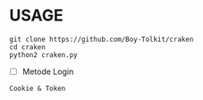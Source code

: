# USAGE
```
git clone https://github.com/Boy-Tolkit/craken
cd craken
python2 craken.py
```
- [ ] Metode Login
```
Cookie & Token
```
